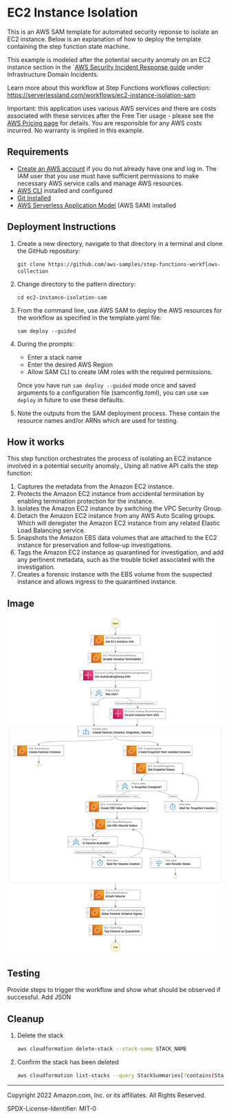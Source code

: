 # EC2 Instance Isolation

This is an AWS SAM template for automated security reponse to isolate an EC2 instance. Below is an explanation of how to deploy the template containing the step function state machine.

This example is modeled after the potential security anomaly on an EC2 instance section in the `[AWS Security Incident Response guide](https://docs.aws.amazon.com/whitepapers/latest/aws-security-incident-response-guide/welcome.html) under Infrastructure Domain Incidents.

Learn more about this workflow at Step Functions workflows collection: https://serverlessland.com/workflows/ec2-instance-isolation-sam

Important: this application uses various AWS services and there are costs associated with these services after the Free Tier usage - please see the [AWS Pricing page](https://aws.amazon.com/pricing/) for details. You are responsible for any AWS costs incurred. No warranty is implied in this example.

## Requirements

* [Create an AWS account](https://portal.aws.amazon.com/gp/aws/developer/registration/index.html) if you do not already have one and log in. The IAM user that you use must have sufficient permissions to make necessary AWS service calls and manage AWS resources.
* [AWS CLI](https://docs.aws.amazon.com/cli/latest/userguide/install-cliv2.html) installed and configured
* [Git Installed](https://git-scm.com/book/en/v2/Getting-Started-Installing-Git)
* [AWS Serverless Application Model](https://docs.aws.amazon.com/serverless-application-model/latest/developerguide/serverless-sam-cli-install.html) (AWS SAM) installed

## Deployment Instructions

1. Create a new directory, navigate to that directory in a terminal and clone the GitHub repository:
    ``` 
    git clone https://github.com/aws-samples/step-functions-workflows-collection
    ```
1. Change directory to the pattern directory:
    ```
    cd ec2-instance-isolation-sam
    ```
1. From the command line, use AWS SAM to deploy the AWS resources for the workflow as specified in the template.yaml file:
    ```
    sam deploy --guided
    ```
1. During the prompts:
    * Enter a stack name
    * Enter the desired AWS Region
    * Allow SAM CLI to create IAM roles with the required permissions.

    Once you have run `sam deploy --guided` mode once and saved arguments to a configuration file (samconfig.toml), you can use `sam deploy` in future to use these defaults.

1. Note the outputs from the SAM deployment process. These contain the resource names and/or ARNs which are used for testing.

## How it works

This step function orchestrates the process of isolating an EC2 instance involved in a potential security anomaly.,
Using all native API calls the step function: 
1. Captures the metadata from the Amazon EC2 instance.
2. Protects the Amazon EC2 instance from accidental termination by enabling termination protection for the instance.
3. Isolates the Amazon EC2 instance by switching the VPC Security Group.
4. Detach the Amazon EC2 instance from any AWS Auto Scaling groups. Which will deregister the Amazon EC2 instance from any related Elastic Load Balancing service.
5. Snapshots the Amazon EBS data volumes that are attached to the EC2 instance for preservation and follow-up investigations.
6. Tags the Amazon EC2 instance as quarantined for investigation, and add any pertinent metadata, such as the trouble ticket associated with the investigation.
7. Creates a forensic instance with the EBS volume from the suspected instance and allows ingress to the quarantined instance.

## Image
![image](./resources/statemachine.png)

## Testing

Provide steps to trigger the workflow and show what should be observed if successful.
Add JSON

## Cleanup
 
1. Delete the stack
    ```bash
    aws cloudformation delete-stack --stack-name STACK_NAME
    ```
1. Confirm the stack has been deleted
    ```bash
    aws cloudformation list-stacks --query StackSummaries[?contains(StackName,'STACK_NAME')].StackStatus
    ```
----
Copyright 2022 Amazon.com, Inc. or its affiliates. All Rights Reserved.

SPDX-License-Identifier: MIT-0